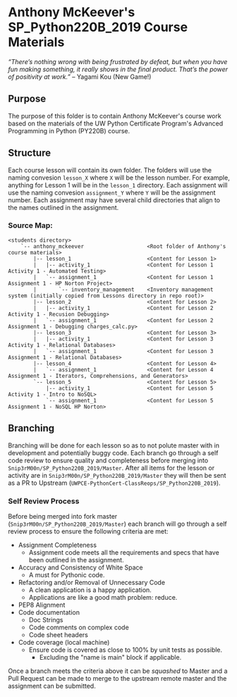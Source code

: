 # Anthony McKeever's SP_Python220B_2019 Course Materials

*“There’s nothing wrong with being frustrated by defeat, but when you have fun making something, it really shows in the final product. That’s the power of positivity at work.”* – Yagami Kou (New Game!)

## Purpose

The purpose of this folder is to contain Anthony McKeever's course work based on the materials of the UW Python Certificate Program's Advanced Programming in Python (PY220B) course.

## Structure

Each course lesson will contain its own folder.  The folders will use the naming convesion `lesson_X` where `X` will be the lesson number.  For example, anything for Lesson 1 will be in the `lesson_1` directory.  Each assignment will use the naming convesion `assignment_Y` where `Y` will be the assignment number.  Each assignment may have several child directories that align to the names outlined in the assignment.

### Source Map:
```
<students directory>
    `-- anthony_mckeever                    <Root folder of Anthony's course materials>
        |-- lesson_1                        <Content for Lesson 1>
        |   |-- activity_1                  <Content for Lesson 1 Activity 1 - Automated Testing>
        |   `-- assignment_1                <Content for Lesson 1 Assignment 1 - HP Norton Project>
        |       `-- inventory_management    <Inventory management system (initially copied from Lessons directory in repo root)>
        |-- lesson_2                        <Content for Lesson 2>
        |   |-- activity_1                  <Content for Lesson 2 Activity 1 - Recusion Debugging>
        |   `-- assignment_1                <Content for Lesson 2 Assignment 1 - Debugging charges_calc.py>
        |-- lesson_3                        <Content for Lesson 3>
        |   |-- activity_1                  <Content for Lesson 3 Activity 1 - Relational Databases>
        |   `-- assignment_1                <Content for Lesson 3 Assignment 1 - Relational Databases>
        |-- lesson_4                        <Content for Lesson 4>                
        |   `-- assignment_1                <Content for Lesson 4 Assignment 1 - Iterators, Comprehensions, and Generators>
        `-- lesson_5                        <Content for Lesson 5>
            |-- activity_1                  <Content for Lesson 5 Activity 1 - Intro to NoSQL>
            `-- assignment_1                <Content for Lesson 5 Assignment 1 - NoSQL HP Norton>
```

## Branching

Branching will be done for each lesson so as to not polute master with in development and potentially buggy code.  Each branch go through a self code review to ensure quality and completeness before merging into `Snip3rM00n/SP_Python220B_2019/Master`.  After all items for the lesson or activity are in `Snip3rM00n/SP_Python220B_2019/Master` they will then be sent as a PR to Upstream (`UWPCE-PythonCert-ClassReops/SP_Python220B_2019`).

### Self Review Process

Before being merged into fork master (`Snip3rM00n/SP_Python220B_2019/Master`) each branch will go through a self review process to ensure the following criteria are met:
* Assignment Completeness
    * Assignment code meets all the requirements and specs that have been outlined in the assignment.
* Accuracy and Consistency of White Space
    * A must for Pythonic code.
* Refactoring and/or Removal of Unnecessary Code
    * A clean application is a happy application.
    * Applications are like a good math problem: reduce.
* PEP8 Alignment
* Code documentation
    * Doc Strings
    * Code comments on complex code
    * Code sheet headers
* Code coverage (local machine)
    * Ensure code is covered as close to 100% by unit tests as possible.
        * Excluding the "name is main" block if applicable.

Once a branch meets the criteria above it can be *squashed* to Master and a Pull Request can be made to merge to the upstream remote master and the assignment can be submitted.